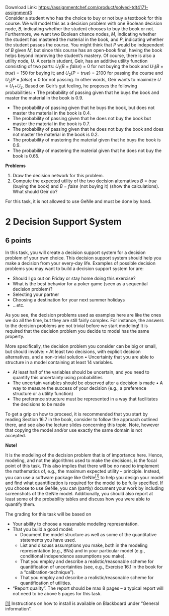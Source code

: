 Download Link: https://assignmentchef.com/product/solved-tdt4171-assignment3
<br>
Consider a student who has the choice to buy or not buy a textbook for this course. We will model this as a decision problem with one Boolean decision node, <em>B</em>, indicating whether the student chooses to buy the book or not. Furthermore, we want two Boolean chance nodes, <em>M</em>, indicating whether the student has mastered the material in the book, and <em>P</em>, indicating whether the student passes the course. You might think that <em>P </em>would be independent of <em>B </em>given <em>M</em>, but since this course has an open-book final, having the book helps beyond improving the student’s mastery. Of course, there is also a utility node, <em>U</em>. A certain student, Geir, has an additive utility function consisting of two parts: <em>U</em><sub>1</sub>(<em>B </em>= <em>false</em>) = 0 for not buying the book and <em>U</em><sub>1</sub>(<em>B </em>= <em>true</em>) = 150 for buying it; and <em>U</em><sub>2</sub>(<em>P </em>= <em>true</em>) = 2100 for passing the course and <em>U</em><sub>2</sub>(<em>P </em>= <em>false</em>) = 0 for not passing. In other words, Geir wants to maximize <em>U </em>= <em>U</em><sub>1</sub>+<em>U</em><sub>2</sub>. Based on Geir’s gut feeling, he proposes the following probabilities: • The probability of passing given that he buys the book and master the material in the book is 0.9.

<ul>

 <li>The probability of passing given that he buys the book, but does not master the material in the book is 0.4.</li>

 <li>The probability of passing given that he does not buy the book but master the material in the book is 0.7.</li>

 <li>The probability of passing given that he does not buy the book and does not master the material in the book is 0.2.</li>

 <li>The probability of mastering the material given that he buys the book is 0.9.</li>

 <li>The probability of mastering the material given that he does not buy the book is 0.65.</li>

</ul>

<strong>Problems</strong>

<ol>

 <li>Draw the decision network for this problem.</li>

 <li>Compute the expected utility of the two decision alternatives <em>B </em>= <em>true </em>(buying the book) and <em>B </em>= <em>false </em>(not buying it) (show the calculations). What should Geir do?</li>

</ol>

For this task, it is not allowed to use GeNIe and must be done by hand.

<h1>2       Decision Support System</h1>

<h2>6 points</h2>

In this task, you will create a decision support system for a decision problem of your own choice. This decision support system should help you make a decision from your every-day life. Examples of possible decision problems you may want to build a decision support system for are:

<ul>

 <li>Should I go out on Friday or stay home doing this exercise?</li>

 <li>What is the best behavior for a poker game (seen as a sequential decision problem)?</li>

 <li>Selecting your partner</li>

 <li>Choosing a destination for your next summer holidays</li>

 <li>…etc.</li>

</ul>

As you see, the decision problems used as examples here are like the ones we do all the time, but they are still fairly complex. For instance, the answers to the decision problems are not trivial before we start modeling! It is required that the decision problem you decide to model has the same property.

More specifically, the decision problem you consider can be big or small, but should involve: • At least two decisions, with explicit decision alternatives, and a non-trivial solution • Uncertainty that you are able to structure in a model containing at least 14 variables.

<ul>

 <li>At least half of the variables should be uncertain, and you need to quantify this uncertainty using probabilities</li>

 <li>The uncertain variables should be observed after a decision is made • A way to measure the success of your decision (e.g., a preference structure or a utility function)</li>

 <li>The preference structure must be represented in a way that facilitates the decisions to be made</li>

</ul>

To get a grip on how to proceed, it is recommended that you start by reading Section 16.7 in the book, consider to follow the approach outlined there, and see also the lecture slides concerning this topic. Note, however that copying the model and/or use exactly the same domain is not accepted.

<strong>Note!</strong>

It is the modeling of the decision problem that is of importance here. Hence, modeling, and not the algorithms used to make the decisions, is the focal point of this task. This also implies that there will be no need to implement the mathematics of, e.g., the maximum expected utility – principle. Instead, you can use a software package like GeNIe<a href="#_ftn1" name="_ftnref1"><sup>[1]</sup></a> to help you design your model and find what quantification is required for the model to be fully specified. If you choose to use GeNIe, you can (partly) document your work by including screenshots of the GeNIe model. Additionally, you should also report at least some of the probability tables and discuss how you were able to quantify them.

The grading for this task will be based on

<ul>

 <li>Your ability to choose a reasonable modeling representation.</li>

 <li>That you build a good model:

  <ul>

   <li>Document the model structure as well as some of the quantitative statements you have used.</li>

   <li>List and discuss assumptions you make, both in the modeling representation (e.g., BNs) and in your particular model (e.g., conditional independence assumptions you make).</li>

   <li>That you employ and describe a realistic/reasonable scheme for quantification of uncertainties (see, e.g., Exercise 16.1 in the book for a “calibration-technique”).</li>

   <li>That you employ and describe a realistic/reasonable scheme for quantification of utilities.</li>

  </ul></li>

 <li>“Report quality”. The report should be max 8 pages – a typical report will not need to be above 5 pages for this task.</li>

</ul>

<a href="#_ftnref1" name="_ftn1">[1]</a> Instructions on how to install is available on Blackboard under “General information”.